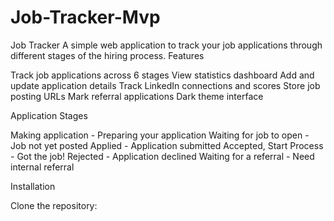 # Job-Tracker-Mvp

Job Tracker
A simple web application to track your job applications through different stages of the hiring process.
Features

Track job applications across 6 stages
View statistics dashboard
Add and update application details
Track LinkedIn connections and scores
Store job posting URLs
Mark referral applications
Dark theme interface

Application Stages

Making application - Preparing your application
Waiting for job to open - Job not yet posted
Applied - Application submitted
Accepted, Start Process - Got the job!
Rejected - Application declined
Waiting for a referral - Need internal referral

Installation

Clone the repository:

